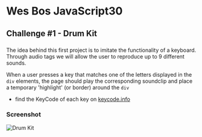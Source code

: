 # Wes Bos JavaScript30

## Challenge #1 - Drum Kit 

### 

The idea behind this first project is to imitate the functionality of a keyboard. Through audio tags we will allow the user to reproduce up to 9 different sounds.

When a user presses a key that matches one of the letters displayed in the `div` elements, the page should play the corresponding soundclip and place a temporary 'highlight' (or border) around the `div`

* find the KeyCode of each key on [keycode.info](https://keycode.info/)

### Screenshot
![Drum Kit]()




